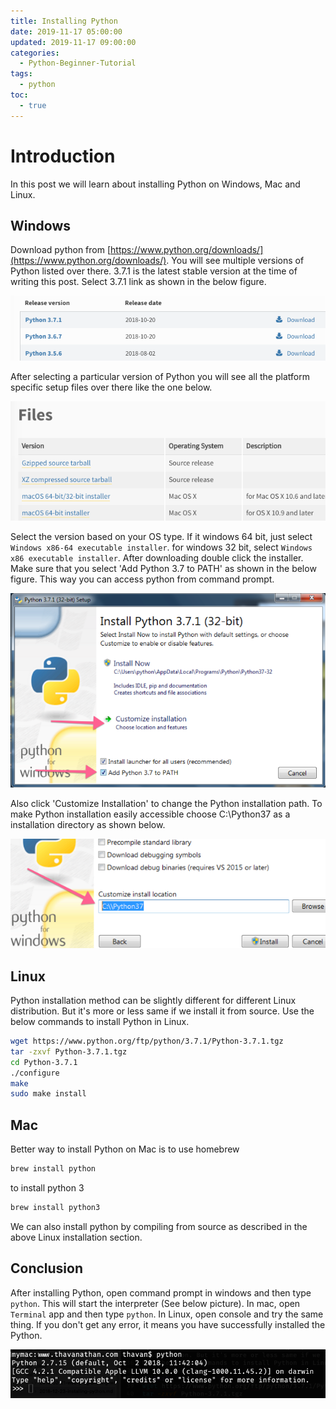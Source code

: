 ```yaml
---
title: Installing Python
date: 2019-11-17 05:00:00
updated: 2019-11-17 09:00:00
categories:
  - Python-Beginner-Tutorial
tags:
  - python
toc:
  - true
---
```


# Introduction
In this post we will learn about installing Python on Windows, Mac and Linux.

## Windows
Download python from [https://www.python.org/downloads/](https://www.python.org/downloads/). You will see multiple versions of Python listed over there. 3.7.1 is the latest stable version at the time of writing this post. Select 3.7.1 link as shown in the below figure.

![Python 3.7.1](/assets/python-download.png)

After selecting a particular version of Python you will see all the platform specific setup files over there like the one below.

![Python Download](/assets/python-files.png)

Select the version based on your OS type. If it windows 64 bit, just select `Windows x86-64 executable installer`. for windows 32 bit, select `Windows x86 executable installer`. After downloading double click the installer. Make sure that you select 'Add Python 3.7 to PATH' as shown in the below figure. This way you can access python from command prompt.

![Python Install](/assets/python-install.png)

Also click 'Customize Installation' to change the Python installation path. To make Python installation easily accessible choose C:\\Python37 as a installation directory as shown below.

![Python Installation Path](/assets/python-path.png)

## Linux
Python installation method can be slightly different for different Linux distribution. But it's more or less same if we install it from source.
Use the below commands to install Python in Linux.

```bash
wget https://www.python.org/ftp/python/3.7.1/Python-3.7.1.tgz
tar -zxvf Python-3.7.1.tgz
cd Python-3.7.1
./configure
make
sudo make install
```

## Mac
Better way to install Python on Mac is to use homebrew

```bash
brew install python
```

to install python 3
```bash
brew install python3
```

We can also install python by compiling from source as described in the above Linux installation section.


## Conclusion
After installing Python, open command prompt in windows and then type `python`. This will start the interpreter (See below picture). In mac, open `Terminal` app and then type `python`. In Linux, open console and try the same thing. If you don't get any error, it means you have successfully installed the Python.

![Python Interpreter](/assets/py-interpreter.png)
